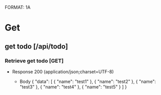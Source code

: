 FORMAT: 1A

# Get

## get todo [/api/todo]

### Retrieve get todo [GET]

+ Response 200 (application/json;charset=UTF-8)

  + Body
    {
      "data": [
        {
          "name": "test1"
        },
        {
          "name": "test2"
        },
        {
          "name": "test3"
        },
        {
          "name": "test4"
        },
        {
          "name": "test5"
        }
      ]
    }
